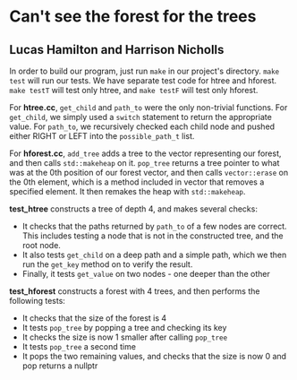 # Can't see the forest for the trees

## Lucas Hamilton and Harrison Nicholls

In order to build our program, just run `make` in our project's directory. `make test` will run our tests. We have separate test code for htree and hforest. `make testT` will test only htree, and `make testF` will test only hforest.

For **htree.cc**,
`get_child` and `path_to` were the only non-trivial functions. For `get_child`, we simply used a `switch` statement to return the appropriate value. For `path_to`, we recursively checked each child node and pushed either RIGHT or LEFT into the `possible_path_t` list.

For **hforest.cc**, `add_tree` adds a tree to the vector representing our forest, and then calls `std::makeheap` on it.
`pop_tree` returns a tree pointer to what was at the 0th position of our forest vector, and then calls `vector::erase` on the 0th element, which is a method included in vector that removes a specified element.
It then remakes the heap with `std::makeheap`.

**test_htree** constructs a tree of depth 4, and makes several checks:

- It checks that the paths returned by `path_to` of a few nodes are correct. This includes testing a node that is not in the constructed tree, and the root node.
- It also tests `get_child` on a deep path and a simple path, which we then run the `get_key` method on to verify the result.
- Finally, it tests `get_value` on two nodes - one deeper than the other

**test_hforest** constructs a forest with 4 trees, and then performs the following tests:

- It checks that the size of the forest is 4
- It tests `pop_tree` by popping a tree and checking its key
- It checks the size is now 1 smaller after calling `pop_tree`
- It tests `pop_tree` a second time
- It pops the two remaining values, and checks that the size is now 0 and pop returns a nullptr
